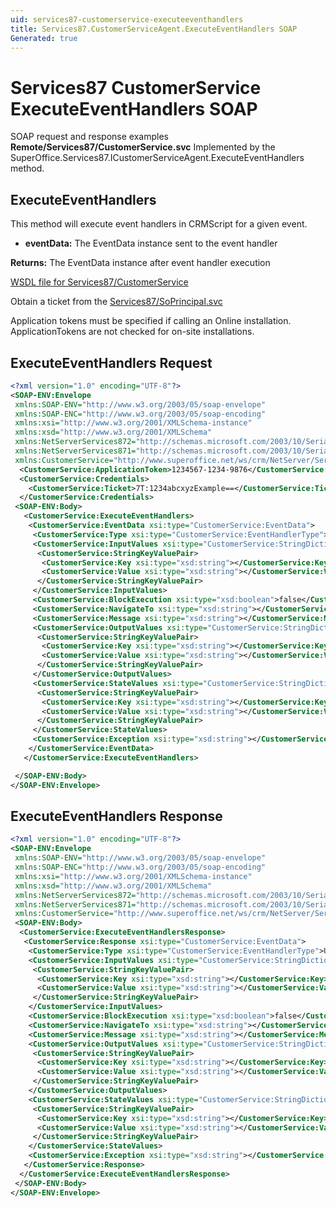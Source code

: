 ```yaml
---
uid: services87-customerservice-executeeventhandlers
title: Services87.CustomerServiceAgent.ExecuteEventHandlers SOAP
Generated: true
---
```


# Services87 CustomerService ExecuteEventHandlers SOAP

SOAP request and response examples **Remote/Services87/CustomerService.svc**
Implemented by the <see cref="M:SuperOffice.Services87.ICustomerServiceAgent.ExecuteEventHandlers">SuperOffice.Services87.ICustomerServiceAgent.ExecuteEventHandlers</see> method.

## ExecuteEventHandlers

This method will execute event handlers in CRMScript for a given event.

* **eventData:** The EventData instance sent to the event handler

**Returns:** The EventData instance after event handler execution


[WSDL file for Services87/CustomerService](../Services87-CustomerService.md)

Obtain a ticket from the [Services87/SoPrincipal.svc](../SoPrincipal/SoPrincipal.md)

Application tokens must be specified if calling an Online installation. ApplicationTokens are not checked for on-site installations.

## ExecuteEventHandlers Request

```xml
<?xml version="1.0" encoding="UTF-8"?>
<SOAP-ENV:Envelope
 xmlns:SOAP-ENV="http://www.w3.org/2003/05/soap-envelope"
 xmlns:SOAP-ENC="http://www.w3.org/2003/05/soap-encoding"
 xmlns:xsi="http://www.w3.org/2001/XMLSchema-instance"
 xmlns:xsd="http://www.w3.org/2001/XMLSchema"
 xmlns:NetServerServices872="http://schemas.microsoft.com/2003/10/Serialization/Arrays"
 xmlns:NetServerServices871="http://schemas.microsoft.com/2003/10/Serialization/"
 xmlns:CustomerService="http://www.superoffice.net/ws/crm/NetServer/Services87">
  <CustomerService:ApplicationToken>1234567-1234-9876</CustomerService:ApplicationToken>
  <CustomerService:Credentials>
    <CustomerService:Ticket>7T:1234abcxyzExample==</CustomerService:Ticket>
  </CustomerService:Credentials>
 <SOAP-ENV:Body>
   <CustomerService:ExecuteEventHandlers>
    <CustomerService:EventData xsi:type="CustomerService:EventData">
     <CustomerService:Type xsi:type="CustomerService:EventHandlerType">Unknown</CustomerService:Type>
     <CustomerService:InputValues xsi:type="CustomerService:StringDictionary">
      <CustomerService:StringKeyValuePair>
       <CustomerService:Key xsi:type="xsd:string"></CustomerService:Key>
       <CustomerService:Value xsi:type="xsd:string"></CustomerService:Value>
      </CustomerService:StringKeyValuePair>
     </CustomerService:InputValues>
     <CustomerService:BlockExecution xsi:type="xsd:boolean">false</CustomerService:BlockExecution>
     <CustomerService:NavigateTo xsi:type="xsd:string"></CustomerService:NavigateTo>
     <CustomerService:Message xsi:type="xsd:string"></CustomerService:Message>
     <CustomerService:OutputValues xsi:type="CustomerService:StringDictionary">
      <CustomerService:StringKeyValuePair>
       <CustomerService:Key xsi:type="xsd:string"></CustomerService:Key>
       <CustomerService:Value xsi:type="xsd:string"></CustomerService:Value>
      </CustomerService:StringKeyValuePair>
     </CustomerService:OutputValues>
     <CustomerService:StateValues xsi:type="CustomerService:StringDictionary">
      <CustomerService:StringKeyValuePair>
       <CustomerService:Key xsi:type="xsd:string"></CustomerService:Key>
       <CustomerService:Value xsi:type="xsd:string"></CustomerService:Value>
      </CustomerService:StringKeyValuePair>
     </CustomerService:StateValues>
     <CustomerService:Exception xsi:type="xsd:string"></CustomerService:Exception>
    </CustomerService:EventData>
   </CustomerService:ExecuteEventHandlers>

 </SOAP-ENV:Body>
</SOAP-ENV:Envelope>

```


## ExecuteEventHandlers Response

```xml
<?xml version="1.0" encoding="UTF-8"?>
<SOAP-ENV:Envelope
 xmlns:SOAP-ENV="http://www.w3.org/2003/05/soap-envelope"
 xmlns:SOAP-ENC="http://www.w3.org/2003/05/soap-encoding"
 xmlns:xsi="http://www.w3.org/2001/XMLSchema-instance"
 xmlns:xsd="http://www.w3.org/2001/XMLSchema"
 xmlns:NetServerServices872="http://schemas.microsoft.com/2003/10/Serialization/Arrays"
 xmlns:NetServerServices871="http://schemas.microsoft.com/2003/10/Serialization/"
 xmlns:CustomerService="http://www.superoffice.net/ws/crm/NetServer/Services87">
 <SOAP-ENV:Body>
  <CustomerService:ExecuteEventHandlersResponse>
   <CustomerService:Response xsi:type="CustomerService:EventData">
    <CustomerService:Type xsi:type="CustomerService:EventHandlerType">Unknown</CustomerService:Type>
    <CustomerService:InputValues xsi:type="CustomerService:StringDictionary">
     <CustomerService:StringKeyValuePair>
      <CustomerService:Key xsi:type="xsd:string"></CustomerService:Key>
      <CustomerService:Value xsi:type="xsd:string"></CustomerService:Value>
     </CustomerService:StringKeyValuePair>
    </CustomerService:InputValues>
    <CustomerService:BlockExecution xsi:type="xsd:boolean">false</CustomerService:BlockExecution>
    <CustomerService:NavigateTo xsi:type="xsd:string"></CustomerService:NavigateTo>
    <CustomerService:Message xsi:type="xsd:string"></CustomerService:Message>
    <CustomerService:OutputValues xsi:type="CustomerService:StringDictionary">
     <CustomerService:StringKeyValuePair>
      <CustomerService:Key xsi:type="xsd:string"></CustomerService:Key>
      <CustomerService:Value xsi:type="xsd:string"></CustomerService:Value>
     </CustomerService:StringKeyValuePair>
    </CustomerService:OutputValues>
    <CustomerService:StateValues xsi:type="CustomerService:StringDictionary">
     <CustomerService:StringKeyValuePair>
      <CustomerService:Key xsi:type="xsd:string"></CustomerService:Key>
      <CustomerService:Value xsi:type="xsd:string"></CustomerService:Value>
     </CustomerService:StringKeyValuePair>
    </CustomerService:StateValues>
    <CustomerService:Exception xsi:type="xsd:string"></CustomerService:Exception>
   </CustomerService:Response>
  </CustomerService:ExecuteEventHandlersResponse>
 </SOAP-ENV:Body>
</SOAP-ENV:Envelope>

```

